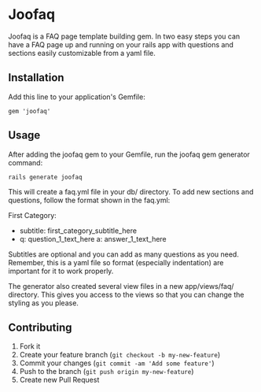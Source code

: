 # Joofaq

Joofaq is a FAQ page template building gem.  In two easy steps you can have a FAQ page up and running on your rails app with questions and sections easily customizable from a yaml file.

## Installation

Add this line to your application's Gemfile:

    gem 'joofaq'


## Usage

After adding the joofaq gem to your Gemfile, run the joofaq gem generator command:

    rails generate joofaq

This will create a faq.yml file in your db/ directory. To add new sections and questions, follow the format shown in the faq.yml:

   First Category:
   - subtitle: first_category_subtitle_here
   - q: question_1_text_here
     a: answer_1_text_here

Subtitles are optional and you can add as many questions as you need. Remember, this is a yaml file so format (especially indentation) are important for it to work properly.

The generator also created several view files in a new app/views/faq/ directory.  This gives you access to the views so that you can change the styling as you please.

## Contributing

1. Fork it
2. Create your feature branch (`git checkout -b my-new-feature`)
3. Commit your changes (`git commit -am 'Add some feature'`)
4. Push to the branch (`git push origin my-new-feature`)
5. Create new Pull Request
